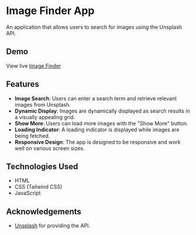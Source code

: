 # Image Finder App

An application that allows users to search for images using the Unsplash API.

## Demo

View live [Image Finder](https://image-finder-bysaiful.netlify.app/)

## Features

- **Image Search**: Users can enter a search term and retrieve relevant images from Unsplash.
- **Dynamic Display**: Images are dynamically displayed as search results in a visually appealing grid.
- **Show More**: Users can load more images with the "Show More" button.
- **Loading Indicator**: A loading indicator is displayed while images are being fetched.
- **Responsive Design**: The app is designed to be responsive and work well on various screen sizes.

## Technologies Used
- HTML
- CSS (Tailwind CSS)
- JavaScript

## Acknowledgements
- [Unsplash](https://unsplash.com/) for providing the API.